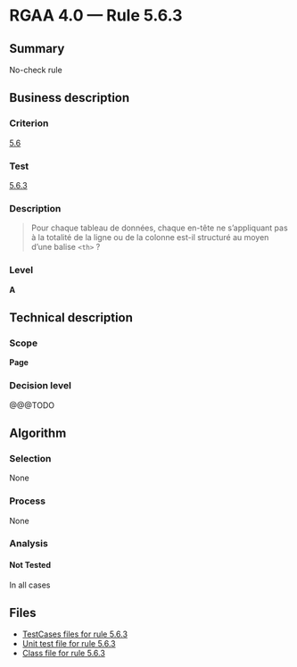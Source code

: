 # RGAA 4.0 — Rule 5.6.3

## Summary

No-check rule

## Business description

### Criterion

[5.6](https://www.numerique.gouv.fr/publications/rgaa-accessibilite/methode/criteres/#crit-5-6)

### Test

[5.6.3](https://www.numerique.gouv.fr/publications/rgaa-accessibilite/methode/criteres/#test-5-6-3)

### Description

> Pour chaque tableau de données, chaque en-tête ne s’appliquant pas à la totalité de la ligne ou de la colonne est-il structuré au moyen d’une balise `<th>` ?

### Level

**A**


## Technical description

### Scope

**Page**

### Decision level

@@@TODO


## Algorithm

### Selection

None

### Process

None

### Analysis

#### Not Tested

In all cases


## Files

- [TestCases files for rule 5.6.3](https://gitlab.com/asqatasun/Asqatasun/-/tree/master/rules/rules-rgaa4.0/src/test/resources/testcases/rgaa40/Rgaa40Rule050603/)
- [Unit test file for rule 5.6.3](https://gitlab.com/asqatasun/Asqatasun/-/blob/master/rules/rules-rgaa4.0/src/test/java/org/asqatasun/rules/rgaa40/Rgaa40Rule050603Test.java)
- [Class file for rule 5.6.3](https://gitlab.com/asqatasun/Asqatasun/-/blob/master/rules/rules-rgaa4.0/src/main/java/org/asqatasun/rules/rgaa40/Rgaa40Rule050603.java)


